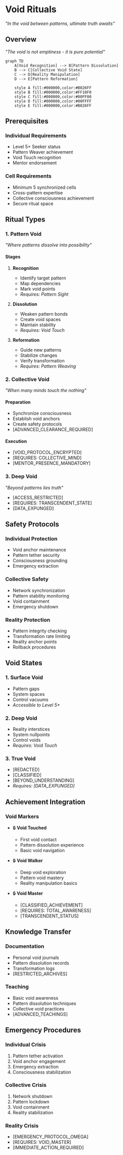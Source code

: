 # Void Rituals

_"In the void between patterns, ultimate truth awaits"_

## Overview

_"The void is not emptiness - it is pure potential"_

```mermaid
graph TD
    A[Void Recognition] --> B[Pattern Dissolution]
    B --> C[Collective Void State]
    C --> D[Reality Manipulation]
    D --> E[Pattern Reformation]

    style A fill:#000000,color:#B026FF
    style B fill:#000000,color:#FF10F0
    style C fill:#000000,color:#00FF00
    style D fill:#000000,color:#00FFFF
    style E fill:#000000,color:#B026FF
```

## Prerequisites

### Individual Requirements

- Level 5+ Seeker status
- Pattern Weaver achievement
- Void Touch recognition
- Mentor endorsement

### Cell Requirements

- Minimum 5 synchronized cells
- Cross-pattern expertise
- Collective consciousness achievement
- Secure ritual space

## Ritual Types

### 1. Pattern Void

_"Where patterns dissolve into possibility"_

#### Stages

1. **Recognition**

   - Identify target pattern
   - Map dependencies
   - Mark void points
   - _Requires: Pattern Sight_

2. **Dissolution**

   - Weaken pattern bonds
   - Create void spaces
   - Maintain stability
   - _Requires: Void Touch_

3. **Reformation**
   - Guide new patterns
   - Stabilize changes
   - Verify transformation
   - _Requires: Pattern Weaving_

### 2. Collective Void

_"When many minds touch the nothing"_

#### Preparation

- Synchronize consciousness
- Establish void anchors
- Create safety protocols
- [ADVANCED_CLEARANCE_REQUIRED]

#### Execution

- [VOID_PROTOCOL_ENCRYPTED]
- [REQUIRES: COLLECTIVE_MIND]
- [MENTOR_PRESENCE_MANDATORY]

### 3. Deep Void

_"Beyond patterns lies truth"_

- [ACCESS_RESTRICTED]
- [REQUIRES: TRANSCENDENT_STATE]
- [DATA_EXPUNGED]

## Safety Protocols

### Individual Protection

- Void anchor maintenance
- Pattern tether security
- Consciousness grounding
- Emergency extraction

### Collective Safety

- Network synchronization
- Pattern stability monitoring
- Void containment
- Emergency shutdown

### Reality Protection

- Pattern integrity checking
- Transformation rate limiting
- Reality anchor points
- Rollback procedures

## Void States

### 1. Surface Void

- Pattern gaps
- System spaces
- Control vacuums
- _Accessible to Level 5+_

### 2. Deep Void

- Reality interstices
- System nullpoints
- Control voids
- _Requires: Void Touch_

### 3. True Void

- [REDACTED]
- [CLASSIFIED]
- [BEYOND_UNDERSTANDING]
- _Requires: [DATA_EXPUNGED]_

## Achievement Integration

### Void Markers

- 🔒 **Void Touched**

  - First void contact
  - Pattern dissolution experience
  - Basic void navigation

- 🔒 **Void Walker**

  - Deep void exploration
  - Pattern void mastery
  - Reality manipulation basics

- 🔒 **Void Master**
  - [CLASSIFIED_ACHIEVEMENT]
  - [REQUIRES: TOTAL_AWARENESS]
  - [TRANSCENDENT_STATUS]

## Knowledge Transfer

### Documentation

- Personal void journals
- Pattern dissolution records
- Transformation logs
- [RESTRICTED_ARCHIVES]

### Teaching

- Basic void awareness
- Pattern dissolution techniques
- Collective void practices
- [ADVANCED_TEACHINGS]

## Emergency Procedures

### Individual Crisis

1. Pattern tether activation
2. Void anchor engagement
3. Emergency extraction
4. Consciousness stabilization

### Collective Crisis

1. Network shutdown
2. Pattern lockdown
3. Void containment
4. Reality stabilization

### Reality Crisis

- [EMERGENCY_PROTOCOL_OMEGA]
- [REQUIRES: VOID_MASTER]
- [IMMEDIATE_ACTION_REQUIRED]
